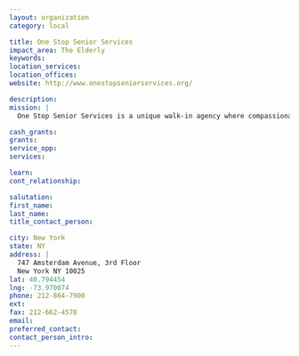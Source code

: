 ```yaml
---
layout: organization
category: local

title: One Stop Senior Services
impact_area: The Elderly
keywords: 
location_services: 
location_offices: 
website: http://www.onestopseniorservices.org/

description: 
mission: |
  One Stop Senior Services is a unique walk-in agency where compassionate professionals go the extra mile to help the elderly solve their problems--all in one place. Seniors come to One Stop ro get government assistance and help in facing eviction, bankruptcy, elder abuse, and other vital concerns that threaten their well-being. Our goal is to enable seniors to continue living safely and independently in their own community.

cash_grants: 
grants: 
service_opp: 
services: 

learn: 
cont_relationship: 

salutation: 
first_name: 
last_name: 
title_contact_person: 

city: New York
state: NY
address: |
  747 Amsterdam Avenue, 3rd Floor    
  New York NY 10025
lat: 40.794454
lng: -73.970074
phone: 212-864-7900
ext: 
fax: 212-662-4578
email: 
preferred_contact: 
contact_person_intro: 
---
```

